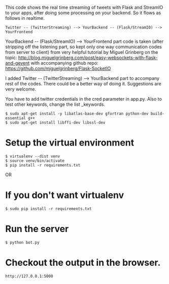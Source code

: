 This code shows the real time streaming of tweets with Flask and StreamIO to your apps, after doing some processing on your backend. So it flows as follows in realtime. 
```
Twitter -- (TwitterStreaming) --> YourBackend -- (Flask/StreamIO) --> YourFrontend
```

YourBackend -- (Flask/StreamIO) --> YourFrontend part code is taken (after stripping off the listening part, so kept only one way communication codes from server to client) from very helpful tutorial by Miguel Grinberg on the topic:  http://blog.miguelgrinberg.com/post/easy-websockets-with-flask-and-gevent
with accompanying github repo: https://github.com/miguelgrinberg/Flask-SocketIO

I added Twitter -- (TwitterStreaming) --> YourBackend part to accompany rest of the codes. There could be a better way of doing it. Suggestions are very welcome. 

You have to add twitter credentials in the cred parameter in app.py. Also to test other keywords, change the list _keywords. 

```
$ sudo apt-get install -y libatlas-base-dev gfortran python-dev build-essential g++
$ sudo apt-get install libffi-dev libssl-dev

```
# Setup the virtual environment
```
$ virtualenv --dist venv
$ source venv/bin/activate
$ pip install -r requirements.txt 
```
OR 
# If you don't want virtualenv
```
$ sudo pip install -r requirements.txt
```

# Run the server
```
$ python bot.py 
```
# Checkout the output in the browser. 
```
http://127.0.0.1:5000
```